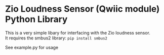 # Zio Loudness Sensor (Qwiic module) Python Library

This is a very simple libary for interfacing with the Zio loudness sensor.  
It requires the smbus2 library: ```pip install smbus2```

See example.py for usage